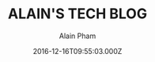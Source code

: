 ---
title: ALAIN'S TECH BLOG
github: https://github.com/alainpham/alainpham.github.io
demo: https://alainpham.github.io
author: Alain Pham
ssg:
  - Jekyll
cms:
  - Markdown
date: 2016-12-16T09:55:03.000Z
description: Personal blog to present projects and thoughts
draft: true
publish_date: '2016-12-16T09:55:03Z'
update_date: '2020-04-20T20:58:52Z'
github_star: 24
github_fork: 113
---